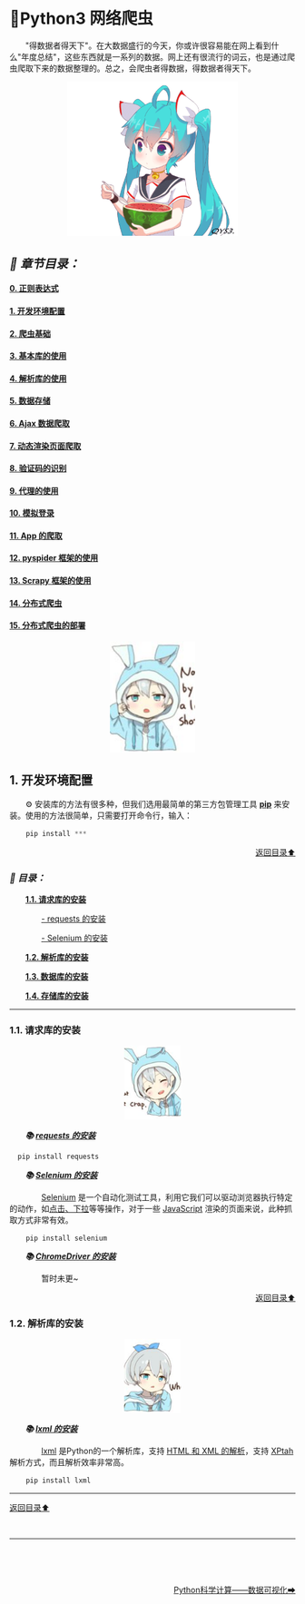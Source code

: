 # 💬Python3 网络爬虫 
&emsp;&emsp;"得数据者得天下"。在大数据盛行的今天，你或许很容易能在网上看到什么"年度总结"，这些东西就是一系列的数据。网上还有很流行的词云，也是通过爬虫爬取下来的数据整理的。总之，会爬虫者得数据，得数据者得天下。

<div align="center">
    <img src="https://github.com/fmw666/my-image-file/blob/master/images/anime/bluecutegirl1.gif" width="300">
</div>


## *📑 章节目录：*
#### [0. 正则表达式](#)

#### [1. 开发环境配置](#1-开发环境配置-1)

#### [2. 爬虫基础](#2)

#### [3. 基本库的使用](#3)

#### [4. 解析库的使用](#4)

#### [5. 数据存储](#5)

#### [6. Ajax 数据爬取](#6)

#### [7. 动态渲染页面爬取](#7)

#### [8. 验证码的识别](#8)

#### [9. 代理的使用](#9)

#### [10. 模拟登录](#10)

#### [11. App 的爬取](#11)

#### [12. pyspider 框架的使用](#12)

#### [13. Scrapy 框架的使用](#13)

#### [14. 分布式爬虫](#14)

#### [15. 分布式爬虫的部署](#15)

<div align="center">
    <img src="https://github.com/fmw666/my-image-file/blob/master/images/anime/bluegirl1.jpg" width="150">
</div>

## 1. 开发环境配置
&emsp;&emsp;⚙ 安装库的方法有很多种，但我们选用最简单的第三方包管理工具 **[pip](#no-jump)** 来安装。使用的方法很简单，只需要打开命令行，输入：

```python
    pip install ***
```

<div align="right"><a href="#-章节目录">返回目录⬆</a></div>

### *📜 目录：*
&emsp;&emsp;**[1.1. 请求库的安装](#11-请求库的安装)**

&emsp;&emsp;&emsp;&emsp;[- requests 的安装](#1.1.1)

&emsp;&emsp;&emsp;&emsp;[- Selenium 的安装](#1.1.2)

&emsp;&emsp;**[1.2. 解析库的安装](#12-解析库的安装)**

&emsp;&emsp;**[1.3. 数据库的安装](#1.3)**

&emsp;&emsp;**[1.4. 存储库的安装](#1.4)**

---

### 1.1. 请求库的安装

<div align="center">
  <img src="https://github.com/fmw666/my-image-file/blob/master/images/anime/bluegirl2.jpg" width="100">
</div>

&emsp;&emsp;***📚 [requests 的安装](#1.1.1)*** <a name="1.1.1"></a>
 
  ```cmd
    pip install requests
  ```
    
&emsp;&emsp;***📚 [Selenium 的安装](#1.1.2)*** <a name="1.1.2"></a>
  
&emsp;&emsp;&emsp;&emsp;[Selenium](#no-jump) 是一个自动化测试工具，利用它我们可以驱动浏览器执行特定的动作，如[点击、下拉](#no-jump)等等操作，对于一些 [JavaScript](#no-jump) 渲染的页面来说，此种抓取方式非常有效。
    
  ```pip
      pip install selenium
  ```
    
&emsp;&emsp;***📚 [ChromeDriver 的安装](#1.1.3)*** 

&emsp;&emsp;&emsp;&emsp;暂时未更~
    
<div align="right"><a href="#-章节目录">返回目录⬆</a></div>
    
### 1.2. 解析库的安装

<div align="center">
  <img src="https://github.com/fmw666/my-image-file/blob/master/images/anime/bluegirl3.jpg" width="100">
</div>

&emsp;&emsp;***📚 [lxml 的安装](#1.2.1)*** <a name="1.2.1"></a>

&emsp;&emsp;&emsp;&emsp;[lxml](#no-jump) 是Python的一个解析库，支持 [HTML 和 XML 的解析](#no-jump)，支持 [XPtah](#no-jump) 解析方式，而且解析效率非常高。 

  ```cmd
      pip install lxml
  ```

---

[返回目录⬆](#-章节目录)


<br>


---

<br><br><br>
<div align="right">
    <a href="../step6-xxxx">Python科学计算——数据可视化➡</a>
</div>
